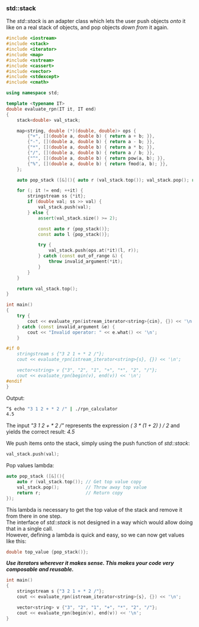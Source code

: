 ### std::stack

The *std::stack* is an adapter class which lets the user push objects *onto* it like on a real stack of objects, and pop objects *down from* it again.

```cpp
#include <iostream>
#include <stack>
#include <iterator>
#include <map>
#include <sstream>
#include <cassert>
#include <vector>
#include <stdexcept>
#include <cmath>

using namespace std;

template <typename IT>
double evaluate_rpn(IT it, IT end)
{
    stack<double> val_stack;

    map<string, double (*)(double, double)> ops {
        {"+", [](double a, double b) { return a + b; }},
        {"-", [](double a, double b) { return a - b; }},
        {"*", [](double a, double b) { return a * b; }},
        {"/", [](double a, double b) { return a / b; }},
        {"^", [](double a, double b) { return pow(a, b); }},
        {"%", [](double a, double b) { return fmod(a, b); }},
    };

    auto pop_stack ([&](){ auto r (val_stack.top()); val_stack.pop(); return r; });

    for (; it != end; ++it) {
        stringstream ss {*it};
        if (double val; ss >> val) {
            val_stack.push(val);
        } else {
            assert(val_stack.size() >= 2);

            const auto r {pop_stack()};
            const auto l {pop_stack()};

            try {
                val_stack.push(ops.at(*it)(l, r));
            } catch (const out_of_range &) {
                throw invalid_argument(*it);
            }
        }
    }

    return val_stack.top();
}

int main()
{
    try {
        cout << evaluate_rpn(istream_iterator<string>{cin}, {}) << '\n';
    } catch (const invalid_argument &e) {
        cout << "Invalid operator: " << e.what() << '\n';
    }

#if 0
    stringstream s {"3 2 1 + * 2 /"};
    cout << evaluate_rpn(istream_iterator<string>{s}, {}) << '\n';

    vector<string> v {"3", "2", "1", "+", "*", "2", "/"};
    cout << evaluate_rpn(begin(v), end(v)) << '\n';
#endif
}

```

Output:
```bash
“$ echo "3 1 2 + * 2 /" | ./rpn_calculator
4.5
```
The input *"3 1 2 + \* 2 /"* represents the expression *( 3 \* (1 + 2) ) / 2* and yields the correct result: *4.5*

We push items onto the stack, simply using the push function of *std::stack*:

```cpp
val_stack.push(val);
```
Pop values lambda:
```cpp
auto pop_stack ([&](){
    auto r (val_stack.top()); // Get top value copy
    val_stack.pop();          // Throw away top value
    return r;                 // Return copy
});
```

This lambda is necessary to get the top value of the stack and remove it from there in one step. \
The interface of *std::stack* is not designed in a way which would allow doing that in a single call. \
However, defining a lambda is quick and easy, so we can now get values like this:

```cpp
double top_value {pop_stack()};
```
***Use iterators wherever it makes sense. This makes your code very composable and reusable.***
```cpp
int main()
{
    stringstream s {"3 2 1 + * 2 /"};
    cout << evaluate_rpn(istream_iterator<string>{s}, {}) << '\n';

    vector<string> v {"3", "2", "1", "+", "*", "2", "/"};
    cout << evaluate_rpn(begin(v), end(v)) << '\n';
}
```